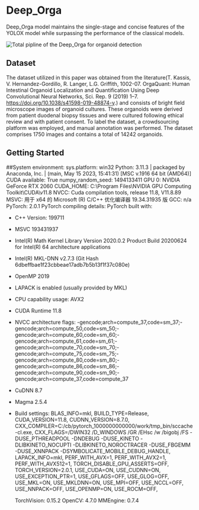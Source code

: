 # Deep_Orga
Deep_Orga model maintains the single-stage and concise features of the YOLOX model while surpassing the performance of the classical models.

![Total pipline of the Deep_Orga for organoid detection](https://github.com/sibet-lb/Deep_Orga/blob/main/Graphical%20Abstract.png)

## Dataset
The dataset utilized in this paper was obtained from the literature(T. Kassis, V. Hernandez-Gordillo, R. Langer, L.G. Griffith, 1002-07. OrgaQuant: Human Intestinal Organoid Localization and Quantification Using Deep Convolutional Neural Networks, Sci. Rep. 9 (2019) 1–7. https://doi.org/10.1038/s41598-019-48874-y.) and consists of bright field microscope images of organoid cultures. These organoids were derived from patient duodenal biopsy tissues and were cultured following ethical review and with patient consent. To label the dataset, a crowdsourcing platform was employed, and manual annotation was performed. The dataset comprises 1750 images and contains a total of 14242 organoids.

## Getting Started
##System environment:
    sys.platform: win32
    Python: 3.11.3 | packaged by Anaconda, Inc. | (main, May 15 2023, 15:41:31) [MSC v.1916 64 bit (AMD64)]
    CUDA available: True
    numpy_random_seed: 1494133411
    GPU 0: NVIDIA GeForce RTX 2060
    CUDA_HOME: C:\Program Files\NVIDIA GPU Computing Toolkit\CUDA\v11.8
    NVCC: Cuda compilation tools, release 11.8, V11.8.89
    MSVC: 用于 x64 的 Microsoft (R) C/C++ 优化编译器 19.34.31935 版
    GCC: n/a
    PyTorch: 2.0.1
    PyTorch compiling details: PyTorch built with:
  - C++ Version: 199711
  - MSVC 193431937
  - Intel(R) Math Kernel Library Version 2020.0.2 Product Build 20200624 for Intel(R) 64 architecture applications
  - Intel(R) MKL-DNN v2.7.3 (Git Hash 6dbeffbae1f23cbbeae17adb7b5b13f1f37c080e)
  - OpenMP 2019
  - LAPACK is enabled (usually provided by MKL)
  - CPU capability usage: AVX2
  - CUDA Runtime 11.8
  - NVCC architecture flags: -gencode;arch=compute_37,code=sm_37;-gencode;arch=compute_50,code=sm_50;-gencode;arch=compute_60,code=sm_60;-gencode;arch=compute_61,code=sm_61;-gencode;arch=compute_70,code=sm_70;-gencode;arch=compute_75,code=sm_75;-gencode;arch=compute_80,code=sm_80;-gencode;arch=compute_86,code=sm_86;-gencode;arch=compute_90,code=sm_90;-gencode;arch=compute_37,code=compute_37
  - CuDNN 8.7
  - Magma 2.5.4
  - Build settings: BLAS_INFO=mkl, BUILD_TYPE=Release, CUDA_VERSION=11.8, CUDNN_VERSION=8.7.0, CXX_COMPILER=C:/cb/pytorch_1000000000000/work/tmp_bin/sccache-cl.exe, CXX_FLAGS=/DWIN32 /D_WINDOWS /GR /EHsc /w /bigobj /FS -DUSE_PTHREADPOOL -DNDEBUG -DUSE_KINETO -DLIBKINETO_NOCUPTI -DLIBKINETO_NOROCTRACER -DUSE_FBGEMM -DUSE_XNNPACK -DSYMBOLICATE_MOBILE_DEBUG_HANDLE, LAPACK_INFO=mkl, PERF_WITH_AVX=1, PERF_WITH_AVX2=1, PERF_WITH_AVX512=1, TORCH_DISABLE_GPU_ASSERTS=OFF, TORCH_VERSION=2.0.1, USE_CUDA=ON, USE_CUDNN=ON, USE_EXCEPTION_PTR=1, USE_GFLAGS=OFF, USE_GLOG=OFF, USE_MKL=ON, USE_MKLDNN=ON, USE_MPI=OFF, USE_NCCL=OFF, USE_NNPACK=OFF, USE_OPENMP=ON, USE_ROCM=OFF, 

    TorchVision: 0.15.2
    OpenCV: 4.7.0
    MMEngine: 0.7.4
